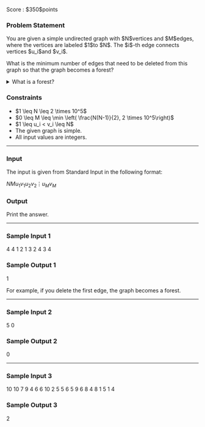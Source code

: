 
<div>

<span>

<span>

<p>
Score : $350$points
</p>

<div>

<section>

### **Problem Statement**

<p>
You are given a simple undirected graph with $N$vertices and $M$edges, where the vertices are labeled $1$to $N$. The $i$-th edge connects vertices $u_i$and $v_i$.

What is the minimum number of edges that need to be deleted from this graph so that the graph becomes a forest?
</p>

<details>

<summary>
What is a forest?
</summary>
A simple undirected graph $F$is called a forest if and only if $F$does not contain any cycle.


</details>

</section>

</div>

<div>

<section>

### **Constraints**

<ul>

<li>
$1 \leq N \leq 2 \times 10^5$
</li>

<li>
$0 \leq M \leq \min \left( \frac{N(N-1)}{2}, 2 \times 10^5\right)$
</li>

<li>
$1 \leq u_i < v_i \leq N$
</li>

<li>
The given graph is simple.
</li>

<li>
All input values are integers.
</li>

</ul>

</section>

</div>

---

<div>

<div>

<section>

### **Input**

<p>
The input is given from Standard Input in the following format:
</p>

<div>

$N$$M$$u_1$$v_1$$u_2$$v_2$$\vdots$$u_M$$v_M$
</div>

</section>

</div>

<div>

<section>

### **Output**

<p>
Print the answer.
</p>

</section>

</div>

</div>

---

<div>

<section>

### **Sample Input 1**

<div>

4 4
1 2
1 3
2 4
3 4

</div>

</section>

</div>

<div>

<section>

### **Sample Output 1**

<div>

1

</div>

<p>
For example, if you delete the first edge, the graph becomes a forest.
</p>

</section>

</div>

---

<div>

<section>

### **Sample Input 2**

<div>

5 0

</div>

</section>

</div>

<div>

<section>

### **Sample Output 2**

<div>

0

</div>

</section>

</div>

---

<div>

<section>

### **Sample Input 3**

<div>

10 10
7 9
4 6
6 10
2 5
5 6
5 9
6 8
4 8
1 5
1 4

</div>

</section>

</div>

<div>

<section>

### **Sample Output 3**

<div>

2

</div>

</section>

</div>

</span>

</span>

</div>
